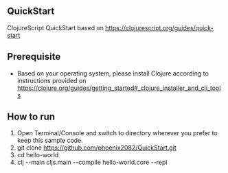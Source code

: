 ## QuickStart
ClojureScript QuickStart based on https://clojurescript.org/guides/quick-start

## Prerequisite

- Based on your operating system, please install Clojure according to instructions provided on https://clojure.org/guides/getting_started#_clojure_installer_and_cli_tools

## How to run

1. Open Terminal/Console and switch to directory wherever you prefer to keep this sample code.
2. git clone https://github.com/phoenix2082/QuickStart.git
3. cd hello-world
4. clj --main cljs.main --compile hello-world.core --repl
